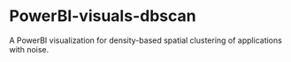 # PowerBI-visuals-dbscan
A PowerBI visualization for density-based spatial clustering of applications with noise.
